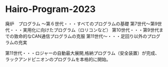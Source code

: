 # Hairo-Program-2023
廃炉　プログラム
～第６世代・・・すべてのプログラムの基礎
第7世代～第9世代・・・実用化に向けたプログラム（ロリコンなど）
第10世代・・・第9世代までの致命的なCAN通信プログラムの克服
第11世代～・・・足回り以外のプログラムの充実


第11世代・・・ロジャーの自動最大展開,格納プログラム（安全装置）が完成、ラックアンドピニオンのプログラムを本格的に開始。
